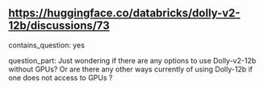 ## https://huggingface.co/databricks/dolly-v2-12b/discussions/73

contains_question: yes

question_part: Just wondering if there are any options to use Dolly-v2-12b without GPUs? Or are there any other ways currently of using Dolly-12b if one does not access to GPUs ?